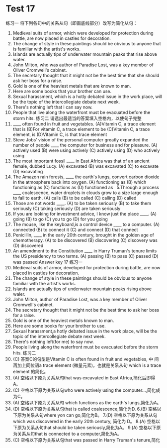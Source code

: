 # Test 17

练习一
将下列各句中的关系从句（即画底线部分）改写为简化从句：
1. Medieval suits of armor, which were developed for protection during battle, are now placed in castles for decoration.
2. The change of style in these paintings should be obvious to anyone that is familiar with the artist's works.
3. Islands are actually tips of underwater mountain peaks that rise above water.
4. John Milton, who was author of Paradise Lost, was a key member of Oliver Cromwell's cabinet.
5. The secretary thought that it might not be the best time that she should ask her boss for a raise.
6. Gold is one of the heaviest metals that are known to man.
7. Here are some books that your brother can use.
8. Sexual harassment, which is a hotly debated issue in the work place, will be the topic of the intercollegiate debate next week.
9. There's nothing left that I can say now.
10. People that live along the waterfront must be evacuated before the storm hits.
练习二
请选出最适当的答案填入空格内，以使句子完整
1. ____ often found in fruit and vegetables.
(A)Vitamin C, a trace element that is
(B)For vitamin C, a trace element to be
(C)Vitamin C, a trace element, is
(D)Vitamin C, is that trace element
3. Steve Jobs’ vision of the personal computer greatly expanded the number of people ____ the computer for business and for pleasure.
(A) actively used
(B) were using actively
(C) actively using
(D) who actively using
2. The most important fossil ____ in East Africa was that of an ancient female, dubbed Lucy.
(A) excavated
(B) was excavated
(C) to excavate
(D) excavating
4. The Amazon rain forests, ____ the earth's lungs, convert carbon dioxide in the atmosphere back into oxygen.
(A) functioning as
(B) which functioning as
(C) functions as
(D) functioned as
 
5.Through a process ____
coalescence, water droplets in clouds grow to a size large enough to fall to earth.
(A) calls
(B) to be called
(C) calling
(D) called
8. Those are not words ____.
(A) to be taken seriously
(B) to take them seriously
(C) taking seriously
(D) are taken seriously
6. If you are looking for investment advice, I know just the place ____.
(A) going
(B) to go
(C) you to go
(D) for you going
9. The mouse, like the keyboard,is a control device ____ to a computer.
(A) connected
(B) to connect it
(C) and connect
(D) that connect
7. Penicillin, ____ in the early 20th century, brought in the golden age of chemotherapy.
(A) to be discovered
(B) discovering
(C) discovery was
(D) discovered
10. An amendment to the Constitution ____ in Harry Truman's tenure limits the US presidency to two terms.
(A) passing
(B) to pass
(C) passed
(D) was passed
Answer key 17
练习一
1. Medieval suits of armor, developed for protection during battle, are now placed in castles for decoration.
2. The change of style in these paintings should be obvious to anyone familiar with the artist's works.
3. Islands are actually tips of underwater mountain peaks rising above waler.
4. John Milton, author of Paradise Lost, was a key member of Oliver Cromwell's cabinet.
5. The secretary thought that it might not be the best time to ask her boss for a raise.
6. Gold is one of the heaviest metals known to man.
7. Here are some books for your brother to use.
8. Sexual harassment,a hotly debated issue in the work place, will be the topic of the intercollegiate debate next week.
9. There's nothing left(for me) to say now.
10. People living along the waterfront must be evacuated before the storm hits.
练习二
1. (C)
答案C的句型是Vitamin C is often found in fruit and vegetables, 中
间再加上同位语a trace element (微量元素)，也就是关系从句 which is a trace element 的简化。
2. (A)
空格以下原为关系从句that was excavated in East Africa,简化后即得A。
3. (C)
空格以下原为关系从句who were actively using the computer...,简化成
为C。
4. (A)
空格以下原为关系从句 which functions as the earth's lungs,简化为A。
5. (D)
空格以下原为关系从句that is called coalescence,简化为D.
6.(B)
空格以下原为关系从句where yon can go,简化为B。
7.(D)
空格以下原为关系从句which was discovered in the early 20th century,
简化为 D。
8.(A)
空格以下原为关系从句that should be taken seriously,简化为A。
9.(A)
空格以下原为关系从句that is connected to a computer,简化为A。
10. (C)
空格以下原为关系从句that was passed in Harry Truman's tenure,简化
